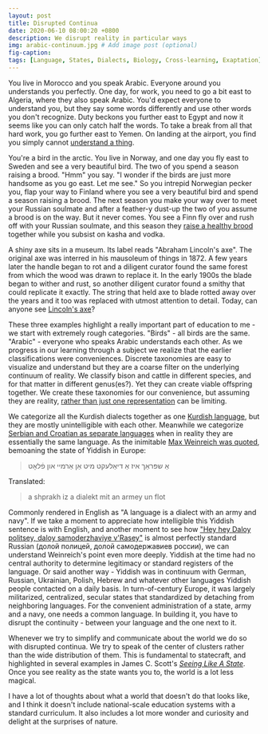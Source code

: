 ```yaml
---
layout: post
title: Disrupted Continua
date: 2020-06-10 08:00:20 +0800
description: We disrupt reality in particular ways
img: arabic-continuum.jpg # Add image post (optional)
fig-caption: 
tags: [Language, States, Dialects, Biology, Cross-learning, Exaptation]
---
```


You live in Morocco and you speak Arabic. Everyone around you understands you perfectly. One day, for work, you need to go a bit east to Algeria, where they also speak Arabic. You'd expect everyone to understand you, but they say some words differently and use other words you don't recognize. Duty beckons you further east to Egypt and now it seems like you can only catch half the words. To take a break from all that hard work, you go further east to Yemen. On landing at the airport, you find you simply cannot [understand a thing](https://en.wikipedia.org/wiki/Dialect_continuum).

You're a bird in the arctic. You live in Norway, and one day you fly east to Sweden and see a very beautiful bird. The two of you spend a season raising a brood. "Hmm" you say. "I wonder if the birds are just more handsome as you go east. Let me see." So you intrepid Norwegian pecker you, flap your way to Finland where you see a very beautiful bird and spend a season raising a brood. The next season you make your way over to meet your Russian soulmate and after a feather-y dust-up the two of you assume a brood is on the way. But it never comes. You see a Finn fly over and rush off with your Russian soulmate, and this season they [raise a healthy brood](https://en.wikipedia.org/wiki/Ring_species) together while you subsist on kasha and vodka.

A shiny axe sits in a museum. Its label reads "Abraham Lincoln's axe". The original axe was interred in his mausoleum of things in 1872. A few years later the handle began to rot and a diligent curator found the same forest from which the wood was drawn to replace it. In the early 1900s the blade began to wither and rust, so another diligent curator found a smithy that could replicate it exactly. The string that held axe to blade rotted away over the years and it too was replaced with utmost attention to detail. Today, can anyone see [Lincoln's axe](https://en.wikipedia.org/wiki/Ship_of_Theseus)?

These three examples highlight a really important part of education to me - we start with extremely rough categories. "Birds" - all birds are the same. "Arabic" - everyone who speaks Arabic understands each other. As we progress in our learning through a subject we realize that the earlier classifications were conveniences. Discrete taxonomies are easy to visualize and understand but they are a coarse filter on the underlying continuum of reality. We classify bison and cattle in different species, and for that matter in different genus(es?). Yet they can create viable offspring together. We create these taxonomies for our convenience, but assuming they are reality, [rather than just one representation](https://en.wikipedia.org/wiki/Map%E2%80%93territory_relation#%22A_map_is_not_the_territory%22) can be limiting.

We categorize all the Kurdish dialects together as one [Kurdish language](https://en.wikipedia.org/wiki/Kurdish_languages), but they are mostly unintelligible with each other. Meanwhile we categorize [Serbian and Croatian as separate languages](https://en.wikipedia.org/wiki/Serbo-Croatian) when in reality they are essentially the same language. As the inimitable [Max Weinreich was quoted](https://en.wikipedia.org/wiki/A_language_is_a_dialect_with_an_army_and_navy), bemoaning the state of Yiddish in Europe:

>אַ שפּראַך איז אַ דיאַלעקט מיט אַן אַרמיי און פֿלאָט 

Translated:

>a shprakh iz a dialekt mit an armey un flot

Commonly rendered in English as "A language is a dialect with an army and navy". If we take a moment to appreciate how intelligible this Yiddish sentence is with English, and another moment to see how ["Hey hey Daloy politsey, daloy samoderzhaviye v'Rasey"](https://www.youtube.com/watch?v=1ft9iuZu0AI) is almost perfectly standard Russian (долой полицей, долой самодержавиев россии), we can understand Weinreich's point even more deeply. Yiddish at the time had no central authority to determine legitimacy or standard registers of the language. Or said another way - Yiddish was in continuum with German, Russian, Ukrainian, Polish, Hebrew and whatever other languages Yiddish people contacted on a daily basis. In turn-of-century Europe, it was largely militarized, centralized, secular states that standardized by detaching from neighboring languages. For the convenient administration of a state, army and a navy, one needs a common language. In building it, you have to disrupt the continuity - between your language and the one next to it.

Whenever we try to simplify and communicate about the world we do so with disrupted continua. We try to speak of the center of clusters rather than the wide distribution of them. This is fundamental to statecraft, and highlighted in several examples in James C. Scott's [_Seeing Like A State_](https://www.amazon.sg/Seeing-Like-State-Certain-Condition/dp/0300078153). Once you see reality as the state wants you to, the world is a lot less magical.

I have a lot of thoughts about what a world that doesn't do that looks like, and I think it doesn't include national-scale education systems with a standard curriculum. It also includes a lot more wonder and curiosity and delight at the surprises of nature.
